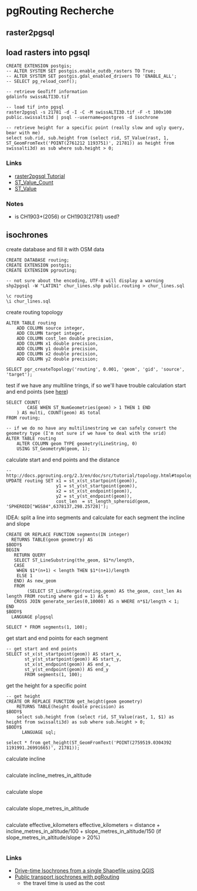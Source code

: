 # pgRouting Recherche

## raster2pgsql

## load rasters into pgsql

```
CREATE EXTENSION postgis;
-- ALTER SYSTEM SET postgis.enable_outdb_rasters TO True;
-- ALTER SYSTEM SET postgis.gdal_enabled_drivers TO 'ENABLE_ALL';
-- SELECT pg_reload_conf();
```

```
-- retrieve GeoTiff information
gdalinfo swissALTI3D.tif

-- load tif into pgsql
raster2pgsql -s 21781 -d -I -C -M swissALTI3D.tif -F -t 100x100 public.swissalti3d | psql --username=postgres -d isochrone

-- retrieve height for a specific point (really slow and ugly query, bear with me)
select sub.rid, sub.height from (select rid, ST_Value(rast, 1, ST_GeomFromText('POINT(2761212 1193751)', 21781)) as height from swissalti3d) as sub where sub.height > 0;
```
### Links

* [raster2pgsql Tutorial](http://suite.opengeo.org/docs/latest/dataadmin/pgGettingStarted/raster2pgsql.html)
* [ST_Value_Count](https://postgis.net/2014/09/26/tip_count_of_pixel_values/)
* [ST_Value](https://postgis.net/docs/manual-dev/RT_ST_Value.html)

### Notes

* is CH1903+(2056)  or CH1903(21781) used?

## isochrones


create database and fill it with OSM data

```
CREATE DATABASE routing;
CREATE EXTENSION postgis;
CREATE EXTENSION pgrouting;

-- not sure about the encoding, UTF-8 will display a warning
shp2pgsql -W "LATIN1" chur_lines.shp public.routing > chur_lines.sql

\c routing
\i chur_lines.sql
```

create routing topology

```
ALTER TABLE routing
    ADD COLUMN source integer,
    ADD COLUMN target integer,
    ADD COLUMN cost_len double precision,
    ADD COLUMN x1 double precision,
    ADD COLUMN y1 double precision,
    ADD COLUMN x2 double precision,
    ADD COLUMN y2 double precision;

SELECT pgr_createTopology('routing', 0.001, 'geom', 'gid', 'source', 'target');
```

test if we have any multiline trings, if so we'll have trouble calculation start and end points (see [here](https://gis.stackexchange.com/questions/116414/take-from-multilinestring-the-start-and-end-points))

```
SELECT COUNT(
        CASE WHEN ST_NumGeometries(geom) > 1 THEN 1 END
    ) AS multi, COUNT(geom) AS total
FROM routing;

-- if we do no have any multilinestring we can safely convert the geometry type (I'm not sure if we have to deal with the srid)
ALTER TABLE routing
    ALTER COLUMN geom TYPE geometry(LineString, 0)
    USING ST_GeometryN(geom, 1);
```

calculate start and end points and the distance

```
-- http://docs.pgrouting.org/2.3/en/doc/src/tutorial/topology.html#topology
UPDATE routing SET x1 = st_x(st_startpoint(geom)),
                   y1 = st_y(st_startpoint(geom)),
                   x2 = st_x(st_endpoint(geom)),
                   y2 = st_y(st_endpoint(geom)),
                   cost_len  = st_length_spheroid(geom, 'SPHEROID["WGS84",6378137,298.25728]');
```

IDEA: split a line into segments and calculate for each segment the incline and slope

```
CREATE OR REPLACE FUNCTION segments(IN integer)
  RETURNS TABLE(geom geometry) AS
$BODY$
BEGIN
   RETURN QUERY
   SELECT ST_LineSubstring(the_geom, $1*n/length,
   CASE
	WHEN $1*(n+1) < length THEN $1*(n+1)/length
	ELSE 1
   END) As new_geom
   FROM
        (SELECT ST_LineMerge(routing.geom) AS the_geom, cost_len As length FROM routing where gid = 1) AS t
   CROSS JOIN generate_series(0,10000) AS n WHERE n*$1/length < 1;
END
$BODY$
  LANGUAGE plpgsql

SELECT * FROM segments(1, 100);
```

get start and end points for each segment

```
-- get start and end points
SELECT st_x(st_startpoint(geom)) AS start_x,
       st_y(st_startpoint(geom)) AS start_y,
       st_x(st_endpoint(geom)) AS end_x,
       st_y(st_endpoint(geom)) AS end_y
       FROM segments(1, 100);
```

get the height for a specific point

```
-- get height
CREATE OR REPLACE FUNCTION get_height(geom geometry)
    RETURNS TABLE(height double precision) as
$BODY$   
    select sub.height from (select rid, ST_Value(rast, 1, $1) as height from swissalti3d) as sub where sub.height > 0;
$BODY$
      LANGUAGE sql;

select * from get_height(ST_GeomFromText('POINT(2759519.0304392 1191991.26991665)', 21781));
```

calculate incline

```
```

calculate incline_metres_in_altitude

```
```

calculate slope

```
```

calculate slope_metres_in_altitude

```
```

calculate effective_kilometers
effective_kilometers = distance + incline_metres_in_altitude/100 + slope_metres_in_altitude/150 (if slope_metres_in_altitude/slope > 20%)

```
```

### Links

* [Drive-time Isochrones from a single Shapefile using QGIS](https://anitagraser.com/2017/09/11/drive-time-isochrones-from-a-single-shapefile-using-qgis-postgis-and-pgrouting/)
* [Public transport isochrones with pgRouting](https://anitagraser.com/2013/07/07/public-transport-isochrones-with-pgrouting/)
  * the travel time is used as the cost
